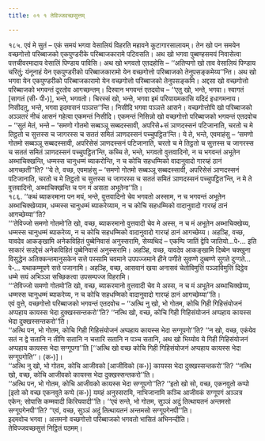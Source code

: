 ```yaml
---
title: ०१ १ तेविज्जवच्छसुत्तम्

---
```


१८५. एवं मे सुतं – एकं समयं भगवा वेसालियं विहरति महावने कूटागारसालायम्। तेन खो पन समयेन वच्छगोत्तो परिब्बाजको एकपुण्डरीके परिब्बाजकारामे पटिवसति। अथ खो भगवा पुब्बण्हसमयं निवासेत्वा पत्तचीवरमादाय वेसालिं पिण्डाय पाविसि। अथ खो भगवतो एतदहोसि – ‘‘अतिप्पगो खो ताव वेसालियं पिण्डाय चरितुं; यंनूनाहं येन एकपुण्डरीको परिब्बाजकारामो येन वच्छगोत्तो परिब्बाजको तेनुपसङ्कमेय्य’’न्ति। अथ खो भगवा येन एकपुण्डरीको परिब्बाजकारामो येन वच्छगोत्तो परिब्बाजको तेनुपसङ्कमि। अद्दसा खो वच्छगोत्तो परिब्बाजको भगवन्तं दूरतोव आगच्छन्तम्। दिस्वान भगवन्तं एतदवोच – ‘‘एतु खो, भन्ते, भगवा। स्वागतं [सागतं (सी॰ पी॰)], भन्ते, भगवतो। चिरस्सं खो, भन्ते, भगवा इमं परियायमकासि यदिदं इधागमनाय। निसीदतु, भन्ते, भगवा इदमासनं पञ्ञत्त’’न्ति। निसीदि भगवा पञ्ञत्ते आसने। वच्छगोत्तोपि खो परिब्बाजको अञ्ञतरं नीचं आसनं गहेत्वा एकमन्तं निसीदि। एकमन्तं निसिन्नो खो वच्छगोत्तो परिब्बाजको भगवन्तं एतदवोच – ‘‘सुतं मेतं, भन्ते – ‘समणो गोतमो सब्बञ्ञू सब्बदस्सावी, अपरिसे+सं ञाणदस्सनं पटिजानाति, चरतो च मे तिट्ठतो च सुत्तस्स च जागरस्स च सततं समितं ञाणदस्सनं पच्चुपट्ठित’न्ति। ये ते, भन्ते, एवमाहंसु – ‘समणो गोतमो सब्बञ्ञू सब्बदस्सावी, अपरिसेसं ञाणदस्सनं पटिजानाति, चरतो च मे तिट्ठतो च सुत्तस्स च जागरस्स च सततं समितं ञाणदस्सनं पच्चुपट्ठित’न्ति, कच्चि ते, भन्ते, भगवतो वुत्तवादिनो, न च भगवन्तं अभूतेन अब्भाचिक्खन्ति, धम्मस्स चानुधम्मं ब्याकरोन्ति, न च कोचि सहधम्मिको वादानुवादो गारय्हं ठानं आगच्छती’’ति? ‘‘ये ते, वच्छ, एवमाहंसु – ‘समणो गोतमो सब्बञ्ञू सब्बदस्सावी, अपरिसेसं ञाणदस्सनं पटिजानाति, चरतो च मे तिट्ठतो च सुत्तस्स च जागरस्स च सततं समितं ञाणदस्सनं पच्चुपट्ठित’न्ति, न मे ते वुत्तवादिनो, अब्भाचिक्खन्ति च पन मं असता अभूतेना’’ति।  
१८६. ‘‘कथं ब्याकरमाना पन मयं, भन्ते, वुत्तवादिनो चेव भगवतो अस्साम, न च भगवन्तं अभूतेन अब्भाचिक्खेय्याम, धम्मस्स चानुधम्मं ब्याकरेय्याम, न च कोचि सहधम्मिको वादानुवादो गारय्हं ठानं आगच्छेय्या’’ति?  
‘‘‘तेविज्जो समणो गोतमो’ति खो, वच्छ, ब्याकरमानो वुत्तवादी चेव मे अस्स, न च मं अभूतेन अब्भाचिक्खेय्य, धम्मस्स चानुधम्मं ब्याकरेय्य, न च कोचि सहधम्मिको वादानुवादो गारय्हं ठानं आगच्छेय्य। अहञ्हि, वच्छ, यावदेव आकङ्खामि अनेकविहितं पुब्बेनिवासं अनुस्सरामि, सेय्यथिदं – एकम्पि जातिं द्वेपि जातियो…पे॰… इति साकारं सउद्देसं अनेकविहितं पुब्बेनिवासं अनुस्सरामि। अहञ्हि, वच्छ, यावदेव आकङ्खामि दिब्बेन चक्खुना विसुद्धेन अतिक्कन्तमानुसकेन सत्ते पस्सामि चवमाने उपपज्जमाने हीने पणीते सुवण्णे दुब्बण्णे सुगते दुग्गते…पे॰… यथाकम्मूपगे सत्ते पजानामि। अहञ्हि, वच्छ, आसवानं खया अनासवं चेतोविमुत्तिं पञ्ञाविमुत्तिं दिट्ठेव धम्मे सयं अभिञ्ञा सच्छिकत्वा उपसम्पज्ज विहरामि।  
‘‘‘तेविज्जो समणो गोतमो’ति खो, वच्छ, ब्याकरमानो वुत्तवादी चेव मे अस्स, न च मं अभूतेन अब्भाचिक्खेय्य, धम्मस्स चानुधम्मं ब्याकरेय्य, न च कोचि सहधम्मिको वादानुवादो गारय्हं ठानं आगच्छेय्या’’ति।  
एवं वुत्ते, वच्छगोत्तो परिब्बाजको भगवन्तं एतदवोच – ‘‘अत्थि नु खो, भो गोतम, कोचि गिही गिहिसंयोजनं अप्पहाय कायस्स भेदा दुक्खस्सन्तकरो’’ति? ‘‘नत्थि खो, वच्छ, कोचि गिही गिहिसंयोजनं अप्पहाय कायस्स भेदा दुक्खस्सन्तकरो’’ति।  
‘‘अत्थि पन, भो गोतम, कोचि गिही गिहिसंयोजनं अप्पहाय कायस्स भेदा सग्गूपगो’’ति? ‘‘न खो, वच्छ, एकंयेव सतं न द्वे सतानि न तीणि सतानि न चत्तारि सतानि न पञ्च सतानि, अथ खो भिय्योव ये गिही गिहिसंयोजनं अप्पहाय कायस्स भेदा सग्गूपगा’’ति [‘‘अत्थि खो वच्छ कोचि गिही गिहिसंयोजनं अप्पहाय कायस्स भेदा सग्गूपगोति’’। (क॰)]।  
‘‘अत्थि नु खो, भो गोतम, कोचि आजीवको [आजीविको (क॰)] कायस्स भेदा दुक्खस्सन्तकरो’’ति? ‘‘नत्थि खो, वच्छ, कोचि आजीवको कायस्स भेदा दुक्खस्सन्तकरो’’ति।  
‘‘अत्थि पन, भो गोतम, कोचि आजीवको कायस्स भेदा सग्गूपगो’’ति? ‘‘इतो खो सो, वच्छ, एकनवुतो कप्पो [इतो को वच्छ एकनवुते कप्पे (क॰)] यमहं अनुस्सरामि, नाभिजानामि कञ्चि आजीवकं सग्गूपगं अञ्ञत्र एकेन; सोपासि कम्मवादी किरियवादी’’ति। ‘‘एवं सन्ते, भो गोतम, सुञ्ञं अदुं तित्थायतनं अन्तमसो सग्गूपगेनपी’’ति? ‘‘एवं, वच्छ, सुञ्ञं अदुं तित्थायतनं अन्तमसो सग्गूपगेनपी’’ति।  
इदमवोच भगवा। अत्तमनो वच्छगोत्तो परिब्बाजको भगवतो भासितं अभिनन्दीति।  
तेविज्जवच्छसुत्तं निट्ठितं पठमम्।  

